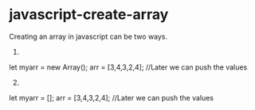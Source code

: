 # javascript-create-array

Creating an array in javascript can be two ways. 

  1.
  let myarr = new Array();
  arr = [3,4,3,2,4]; //Later we can push the values
  
  2.
  let myarr = []; 
    arr = [3,4,3,2,4]; //Later we can push the values
